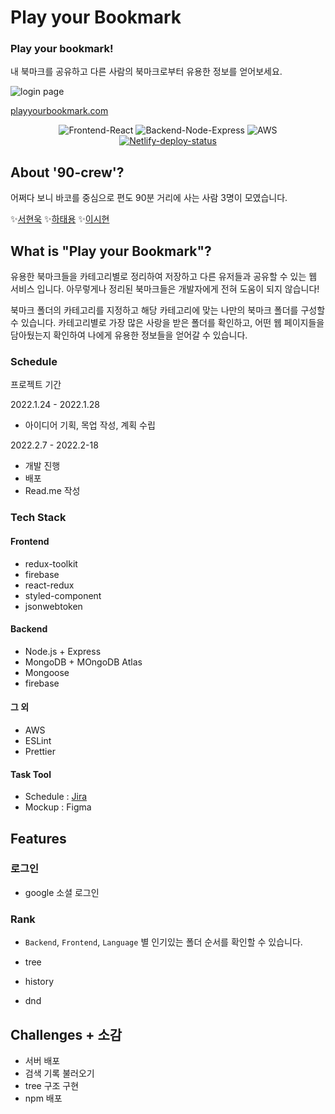# Play your Bookmark
### Play your bookmark!
내 북마크를 공유하고 다른 사람의 북마크로부터 유용한 정보를 얻어보세요.

![login page](https://user-images.githubusercontent.com/73685676/154782017-7e99de02-bb05-4a5a-9ba7-585e2e6b4c03.png)

[playyourbookmark.com](https://playyourbookmark.com)
<p align="center">
  <img src="https://img.shields.io/badge/Frontend-React-blue.svg" alt="Frontend-React">
  <img src="https://img.shields.io/badge/Backend-Node%20&%20Express-green.svg" alt="Backend-Node-Express">
  <img src="https://img.shields.io/badge/AWS-deployed-brightgreen" alt="AWS">
  <a href="https://gitkkal.xyz" title="Netlify-deploy-status">
    <img src="https://api.netlify.com/api/v1/badges/b53a6a4d-8634-4f9b-959b-6656ca76c6db/deploy-status" alt="Netlify-deploy-status">
  </a>
</p>

## About '90-crew'?
어쩌다 보니 바코를 중심으로 편도 90분 거리에 사는 사람 3명이 모였습니다.

✨[서현욱](https://github.com/Hyunwooksuh)
✨[하태용](https://github.com/hatae94)
✨[이시현](https://github.com/shlee39)

## What is "Play your Bookmark"?
유용한 북마크들을 카테고리별로 정리하여 저장하고 다른 유저들과 공유할 수 있는 웹 서비스 입니다.
아무렇게나 정리된 북마크들은 개발자에게 전혀 도움이 되지 않습니다!

북마크 폴더의 카테고리를 지정하고 해당 카테고리에 맞는 나만의 북마크 폴더를 구성할 수 있습니다.
카테고리별로 가장 많은 사랑을 받은 폴더를 확인하고, 어떤 웹 페이지들을 담아뒀는지 확인하여 나에게 유용한 정보들을 얻어갈 수 있습니다.

### Schedule
프로젝트 기간

2022.1.24 - 2022.1.28
- 아이디어 기획, 목업 작성, 계획 수립

2022.2.7 - 2022.2-18
- 개발 진행
- 배포
- Read.me 작성

### Tech Stack
#### Frontend
- redux-toolkit
- firebase
- react-redux
- styled-component
- jsonwebtoken

#### Backend
- Node.js + Express
- MongoDB + MOngoDB Atlas
- Mongoose
- firebase

#### 그 외
- AWS
- ESLint
- Prettier

#### Task Tool
- Schedule : [Jira](https://90crew.atlassian.net/jira/software/projects/MYS/boards/1)
- Mockup : Figma

## Features
### 로그인
- google 소셜 로그인

### Rank
- `Backend`, `Frontend`, `Language` 별 인기있는 폴더 순서를 확인할 수 있습니다.

- tree
- history
- dnd

## Challenges + 소감
- 서버 배포
- 검색 기록 불러오기
- tree 구조 구현
- npm 배포


